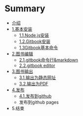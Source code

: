 # Summary

* [介绍](README.md)
* [1.基本安装](chapter1.md)
  * [1.1.Node.js安装](chapter1/11nodejsan-zhuang.md)
  * [1.2.Gitbook安装](chapter1/12gitbookan-zhuang.md)
  * [1.3Gitbook基本命令](chapter1/13gitbookji-ben-ming-ling.md)
* [2.图书编辑](11nodejsan-zhuang.md)
  * [2.1.gitbook命令行&markdown](11nodejsan-zhuang/21gitbookming-ling-884c26-markdown.md)
  * [2.2.gitbook editor](11nodejsan-zhuang/22gitbook-editor.md)
* [3.图书输出](3tu-shu-shu-chu.md)
  * [3.1.输出为静态网址](3tu-shu-shu-chu/31shu-chu-wei-jing-tai-wang-zhi.md)
  * [3.2.输出为PDF](3tu-shu-shu-chu/32shu-chu-wei-pdf.md)
* [4.发布](4fa-bu.md)
  * [4.1.发布到github](4fa-bu/41fa-bu-dao-github.md)
  * 发布到github pages
* 5.结束

